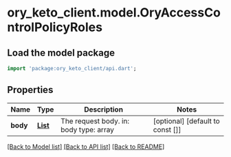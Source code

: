 # ory_keto_client.model.OryAccessControlPolicyRoles

## Load the model package
```dart
import 'package:ory_keto_client/api.dart';
```

## Properties
Name | Type | Description | Notes
------------ | ------------- | ------------- | -------------
**body** | [**List<OryAccessControlPolicyRole>**](OryAccessControlPolicyRole.md) | The request body.  in: body type: array | [optional] [default to const []]

[[Back to Model list]](../README.md#documentation-for-models) [[Back to API list]](../README.md#documentation-for-api-endpoints) [[Back to README]](../README.md)


